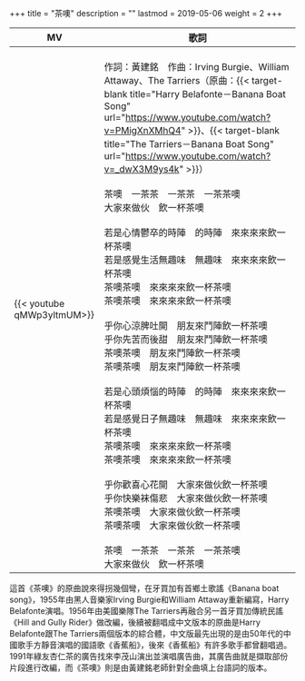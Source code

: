 +++
title = "茶噢"
description = ""
lastmod = 2019-05-06
weight = 2
+++

MV  | 歌詞  
--------------|-------
{{< youtube qMWp3yltmUM>}}|<br/>作詞：黃建銘　作曲：Irving Burgie、William Attaway、The Tarriers（原曲：{{< target-blank title="Harry Belafonte－Banana Boat Song" url="https://www.youtube.com/watch?v=PMigXnXMhQ4" >}}、{{< target-blank title="The Tarriers－Banana Boat Song" url="https://www.youtube.com/watch?v=_dwX3M9ys4k" >}}）<br/><br/>茶噢　一茶茶　一茶茶　一茶茶噢<br/>大家來做伙　飲一杯茶噢<br/><br/>若是心情鬱卒的時陣　的時陣　來來來來飲一杯茶噢<br/>若是感覺生活無趣味　無趣味　來來來來飲一杯茶噢<br/>茶噢茶噢　來來來來飲一杯茶噢<br/>茶噢茶噢　來來來來飲一杯茶噢<br/><br/>乎你心涼脾吐開　朋友來鬥陣飲一杯茶噢<br/>乎你先苦而後甜　朋友來鬥陣飲一杯茶噢<br/>茶噢茶噢　朋友來鬥陣飲一杯茶噢<br/>茶噢茶噢　朋友來鬥陣飲一杯茶噢<br/><br/>若是心頭煩惱的時陣　的時陣　來來來來飲一杯茶噢<br/>若是感覺日子無趣味　無趣味　來來來來飲一杯茶噢<br/>茶噢茶噢　來來來來飲一杯茶噢<br/>茶噢茶噢　來來來來飲一杯茶噢<br/><br/>乎你歡喜心花開　大家來做伙飲一杯茶噢<br/>乎你快樂袜傷悲　大家來做伙飲一杯茶噢<br/>茶噢茶噢　大家來做伙飲一杯茶噢<br/>茶噢茶噢　大家來做伙飲一杯茶噢<br/><br/>茶噢　一茶茶　一茶茶　一茶茶噢<br/>大家來做伙　飲一杯茶噢


這首《茶噢》的原曲說來得拐幾個彎，在牙買加有首鄉土歌謠《Banana boat song》，1955年由黑人音樂家Irving Burgie和William Attaway重新編寫，Harry Belafonte演唱。1956年由美國樂隊The Tarriers再融合另一首牙買加傳統民謠《Hill and Gully Rider》做改編，後續被翻唱成中文版本的原曲是Harry Belafonte跟The Tarriers兩個版本的綜合體，中文版最先出現的是由50年代的中國歌手方靜音演唱的國語歌《香蕉船》，後來《香蕉船》有許多歌手都曾翻唱過。  
1991年綠友杏仁茶的廣告找來李茂山演出並演唱廣告曲，其廣告曲就是擷取部份片段進行改編，而《茶噢》則是由黃建銘老師針對全曲填上台語詞的版本。